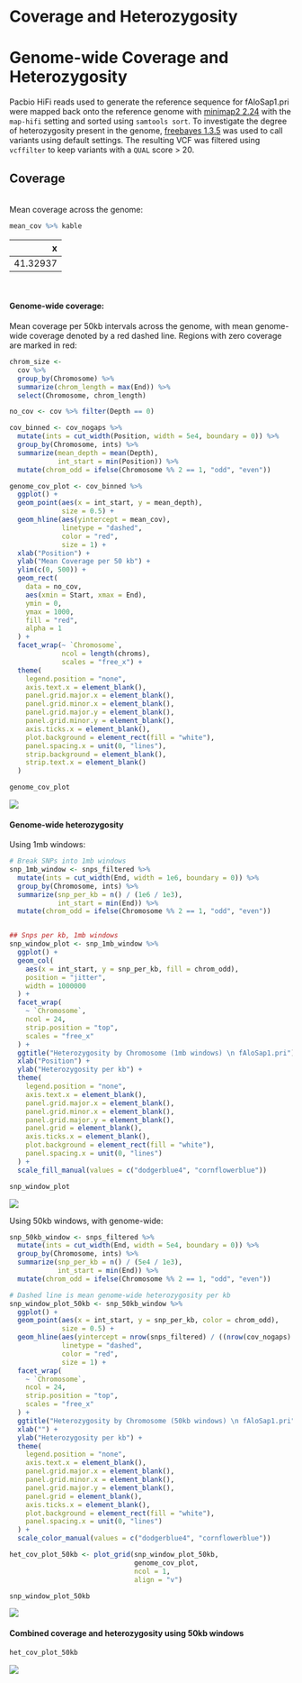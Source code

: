 Coverage and Heterozygosity
================

# Genome-wide Coverage and Heterozygosity

Pacbio HiFi reads used to generate the reference sequence for
fAloSap1.pri were mapped back onto the reference genome with [minimap2
2.24](https://github.com/lh3/minimap2) with the `map-hifi` setting and
sorted using `samtools sort`. To investigate the degree of
heterozygosity present in the genome, [freebayes
1.3.5](https://github.com/freebayes/freebayes) was used to call variants
using default settings. The resulting VCF was filtered using `vcffilter`
to keep variants with a `QUAL` score \> 20.

## Coverage

<br>  
Mean coverage across the genome:

``` r
mean_cov %>% kable
```

|        x |
|---------:|
| 41.32937 |

<br>

#### Genome-wide coverage:

Mean coverage per 50kb intervals across the genome, with mean
genome-wide coverage denoted by a red dashed line. Regions with zero
coverage are marked in red:

``` r
chrom_size <-
  cov %>%
  group_by(Chromosome) %>%
  summarize(chrom_length = max(End)) %>%
  select(Chromosome, chrom_length)

no_cov <- cov %>% filter(Depth == 0)

cov_binned <- cov_nogaps %>%
  mutate(ints = cut_width(Position, width = 5e4, boundary = 0)) %>%
  group_by(Chromosome, ints) %>%
  summarize(mean_depth = mean(Depth),
            int_start = min(Position)) %>%
  mutate(chrom_odd = ifelse(Chromosome %% 2 == 1, "odd", "even"))

genome_cov_plot <- cov_binned %>%
  ggplot() +
  geom_point(aes(x = int_start, y = mean_depth),
             size = 0.5) +
  geom_hline(aes(yintercept = mean_cov),
             linetype = "dashed",
             color = "red",
             size = 1) +
  xlab("Position") +
  ylab("Mean Coverage per 50 kb") +
  ylim(c(0, 500)) +
  geom_rect(
    data = no_cov,
    aes(xmin = Start, xmax = End),
    ymin = 0,
    ymax = 1000,
    fill = "red",
    alpha = 1
  ) +
  facet_wrap(~ `Chromosome`,
             ncol = length(chroms),
             scales = "free_x") +
  theme(
    legend.position = "none",
    axis.text.x = element_blank(),
    panel.grid.major.x = element_blank(),
    panel.grid.minor.x = element_blank(),
    panel.grid.major.y = element_blank(),
    panel.grid.minor.y = element_blank(),
    axis.ticks.x = element_blank(),
    plot.background = element_rect(fill = "white"),
    panel.spacing.x = unit(0, "lines"),
    strip.background = element_blank(),
    strip.text.x = element_blank()
  )

genome_cov_plot
```

![](coverage_heterozgosity_files/figure-gfm/unnamed-chunk-3-1.png)<!-- -->
<br>

#### Genome-wide heterozygosity

Using 1mb windows:

``` r
# Break SNPs into 1mb windows
snp_1mb_window <- snps_filtered %>%
  mutate(ints = cut_width(End, width = 1e6, boundary = 0)) %>%
  group_by(Chromosome, ints) %>%
  summarize(snp_per_kb = n() / (1e6 / 1e3),
            int_start = min(End)) %>%
  mutate(chrom_odd = ifelse(Chromosome %% 2 == 1, "odd", "even"))


## Snps per kb, 1mb windows
snp_window_plot <- snp_1mb_window %>%
  ggplot() +
  geom_col(
    aes(x = int_start, y = snp_per_kb, fill = chrom_odd),
    position = "jitter",
    width = 1000000
  ) +
  facet_wrap(
    ~ `Chromosome`,
    ncol = 24,
    strip.position = "top",
    scales = "free_x"
  ) +
  ggtitle("Heterozygosity by Chromosome (1mb windows) \n fAloSap1.pri") +
  xlab("Position") +
  ylab("Heterozygosity per kb") +
  theme(
    legend.position = "none",
    axis.text.x = element_blank(),
    panel.grid.major.x = element_blank(),
    panel.grid.minor.x = element_blank(),
    panel.grid.major.y = element_blank(),
    panel.grid = element_blank(),
    axis.ticks.x = element_blank(),
    plot.background = element_rect(fill = "white"),
    panel.spacing.x = unit(0, "lines")
  ) +
  scale_fill_manual(values = c("dodgerblue4", "cornflowerblue"))

snp_window_plot
```

![](coverage_heterozgosity_files/figure-gfm/unnamed-chunk-4-1.png)<!-- -->

Using 50kb windows, with genome-wide:

``` r
snp_50kb_window <- snps_filtered %>%
  mutate(ints = cut_width(End, width = 5e4, boundary = 0)) %>%
  group_by(Chromosome, ints) %>%
  summarize(snp_per_kb = n() / (5e4 / 1e3),
            int_start = min(End)) %>%
  mutate(chrom_odd = ifelse(Chromosome %% 2 == 1, "odd", "even"))

# Dashed line is mean genome-wide heterozygosity per kb
snp_window_plot_50kb <- snp_50kb_window %>%
  ggplot() +
  geom_point(aes(x = int_start, y = snp_per_kb, color = chrom_odd),
             size = 0.5) +
  geom_hline(aes(yintercept = nrow(snps_filtered) / ((nrow(cov_nogaps) - sum(no_cov$End - no_cov$Start)) / 1000)),
             linetype = "dashed",
             color = "red",
             size = 1) +
  facet_wrap(
    ~ `Chromosome`,
    ncol = 24,
    strip.position = "top",
    scales = "free_x"
  ) +
  ggtitle("Heterozygosity by Chromosome (50kb windows) \n fAloSap1.pri") +
  xlab("") +
  ylab("Heterozygosity per kb") +
  theme(
    legend.position = "none",
    axis.text.x = element_blank(),
    panel.grid.major.x = element_blank(),
    panel.grid.minor.x = element_blank(),
    panel.grid.major.y = element_blank(),
    panel.grid = element_blank(),
    axis.ticks.x = element_blank(),
    plot.background = element_rect(fill = "white"),
    panel.spacing.x = unit(0, "lines")
  ) +
  scale_color_manual(values = c("dodgerblue4", "cornflowerblue"))

het_cov_plot_50kb <- plot_grid(snp_window_plot_50kb,
                               genome_cov_plot,
                               ncol = 1,
                               align = "v")

snp_window_plot_50kb
```

![](coverage_heterozgosity_files/figure-gfm/unnamed-chunk-5-1.png)<!-- -->

#### Combined coverage and heterozygosity using 50kb windows

``` r
het_cov_plot_50kb
```

![](coverage_heterozgosity_files/figure-gfm/unnamed-chunk-6-1.png)<!-- -->
